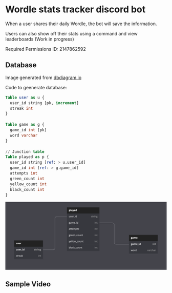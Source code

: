# Wordle stats tracker discord bot

When a user shares their daily Wordle, the bot will save the information.

Users can also show off their stats using a command and view leaderboards (Work in progress)

Required Permissions ID: 2147862592

## Database
Image generated from <a href="dbdiagram.io">dbdiagram.io</a>

Code to geenerate database:
```sql
Table user as u {
  user_id string [pk, increment]
  streak int
}

Table game as g {
  game_id int [pk]
  word varchar
}

// Junction table
Table played as p {
  user_id string [ref: > u.user_id]
  game_id int [ref: > g.game_id]
  attempts int
  green_count int
  yellow_count int
  black_count int
}
```

![Database image](/Assets/db.png)


## Sample Video

